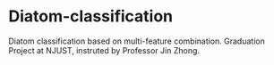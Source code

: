 # Diatom-classification
Diatom classification based on multi-feature combination. Graduation Project at NJUST, instruted by Professor Jin Zhong. 
